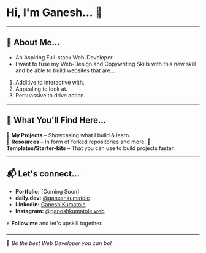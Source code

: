 
# Hi, I'm Ganesh... 👋

---

## 🚀 About Me...

- An Aspiring Full-stack Web-Developer
- I want to fuse my Web-Design and Copywriting Skills with this new skill and be able to build websites that are...
1. Additive to interactive with.
2. Appealing to look at.
3. Persuassive to drive action. 

---

## 📌 What You'll Find Here...

🔹 **My Projects** – Showcasing what I build & learn.   
🔹 **Resources** – In form of forked repositories and more.
🔹 **Templates/Starter-kits** – That you can use to build projects faster.

---

## 📬 Let's connect...

- **Portfolio:** [Coming Soon]  
- **daily.dev:** [@ganeshkumatole](https://app.daily.dev/ganeshkumatole)
- **Linkedin:** [Ganesh Kumatole](https://www.linkedin.com/in/ganesh-kumatole/)
- **Instagram:** [@ganeshkumatole.web](https://www.instagram.com/ganeshkumatole.web)  

⚡ **Follow me** and let's upskill together. 

---

🚀 _Be the best Web Developer you can be!_

